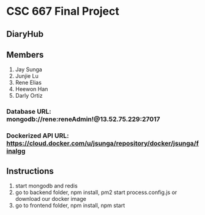 # CSC 667 Final Project

## DiaryHub

## Members
1. Jay Sunga
2. Junjie Lu
3. Rene Elias
4. Heewon Han
5. Darly Ortiz

### Database URL: mongodb://rene:reneAdmin!@13.52.75.229:27017
### Dockerized API URL: https://cloud.docker.com/u/jsunga/repository/docker/jsunga/finalgg

## Instructions
1) start mongodb and redis
2) go to backend folder, npm install, pm2 start process.config.js or download our docker image
3) go to frontend folder, npm install, npm start
